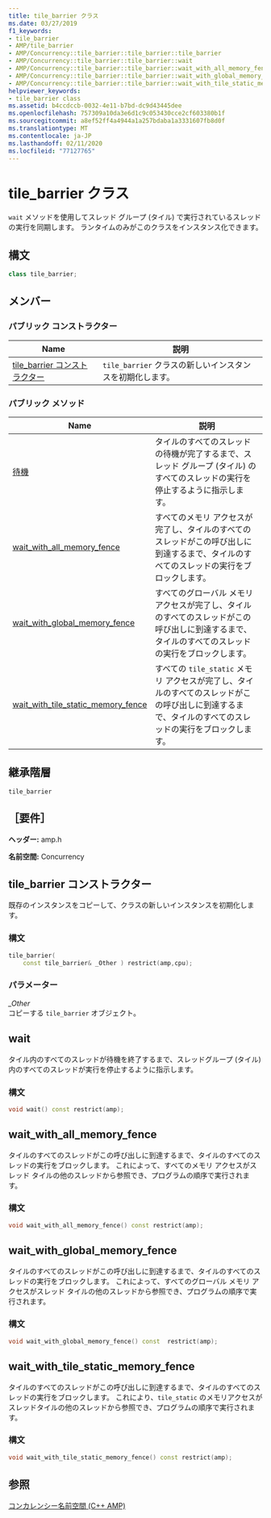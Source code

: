 ```yaml
---
title: tile_barrier クラス
ms.date: 03/27/2019
f1_keywords:
- tile_barrier
- AMP/tile_barrier
- AMP/Concurrency::tile_barrier::tile_barrier::tile_barrier
- AMP/Concurrency::tile_barrier::tile_barrier::wait
- AMP/Concurrency::tile_barrier::tile_barrier::wait_with_all_memory_fence
- AMP/Concurrency::tile_barrier::tile_barrier::wait_with_global_memory_fence
- AMP/Concurrency::tile_barrier::tile_barrier::wait_with_tile_static_memory_fence
helpviewer_keywords:
- tile_barrier class
ms.assetid: b4ccdccb-0032-4e11-b7bd-dc9d43445dee
ms.openlocfilehash: 757309a10da3e6d1c9c053430cce2cf603380b1f
ms.sourcegitcommit: a8ef52ff4a4944a1a257bdaba1a3331607fb8d0f
ms.translationtype: MT
ms.contentlocale: ja-JP
ms.lasthandoff: 02/11/2020
ms.locfileid: "77127765"
---
```

# <a name="tile_barrier-class"></a>tile_barrier クラス

`wait` メソッドを使用してスレッド グループ (タイル) で実行されているスレッドの実行を同期します。 ランタイムのみがこのクラスをインスタンス化できます。

## <a name="syntax"></a>構文

```cpp
class tile_barrier;
```

## <a name="members"></a>メンバー

### <a name="public-constructors"></a>パブリック コンストラクター

|Name|説明|
|----------|-----------------|
|[tile_barrier コンストラクター](#ctor)|`tile_barrier` クラスの新しいインスタンスを初期化します。|

### <a name="public-methods"></a>パブリック メソッド

|Name|説明|
|----------|-----------------|
|[待機](#wait)|タイルのすべてのスレッドの待機が完了するまで、スレッド グループ (タイル) のすべてのスレッドの実行を停止するように指示します。|
|[wait_with_all_memory_fence](#wait_with_all_memory_fence)|すべてのメモリ アクセスが完了し、タイルのすべてのスレッドがこの呼び出しに到達するまで、タイルのすべてのスレッドの実行をブロックします。|
|[wait_with_global_memory_fence](#wait_with_global_memory_fence)|すべてのグローバル メモリ アクセスが完了し、タイルのすべてのスレッドがこの呼び出しに到達するまで、タイルのすべてのスレッドの実行をブロックします。|
|[wait_with_tile_static_memory_fence](#wait_with_tile_static_memory_fence)|すべての `tile_static` メモリ アクセスが完了し、タイルのすべてのスレッドがこの呼び出しに到達するまで、タイルのすべてのスレッドの実行をブロックします。|

## <a name="inheritance-hierarchy"></a>継承階層

`tile_barrier`

## <a name="requirements"></a>［要件］

**ヘッダー:** amp.h

**名前空間:** Concurrency

## <a name="ctor"></a>tile_barrier コンストラクター

既存のインスタンスをコピーして、クラスの新しいインスタンスを初期化します。

### <a name="syntax"></a>構文

```cpp
tile_barrier(
    const tile_barrier& _Other ) restrict(amp,cpu);
```

### <a name="parameters"></a>パラメーター

*_Other*<br/>
コピーする `tile_barrier` オブジェクト。

## <a name="wait"></a>wait

タイル内のすべてのスレッドが待機を終了するまで、スレッドグループ (タイル) 内のすべてのスレッドが実行を停止するように指示します。

### <a name="syntax"></a>構文

```cpp
void wait() const restrict(amp);
```

## <a name="wait_with_all_memory_fence"></a>wait_with_all_memory_fence

タイルのすべてのスレッドがこの呼び出しに到達するまで、タイルのすべてのスレッドの実行をブロックします。 これによって、すべてのメモリ アクセスがスレッド タイルの他のスレッドから参照でき、プログラムの順序で実行されます。

### <a name="syntax"></a>構文

```cpp
void wait_with_all_memory_fence() const restrict(amp);
```

## <a name="a-namewait_with_global_memory_fence-wait_with_global_memory_fence"></a><a name="wait_with_global_memory_fence"> wait_with_global_memory_fence

タイルのすべてのスレッドがこの呼び出しに到達するまで、タイルのすべてのスレッドの実行をブロックします。 これによって、すべてのグローバル メモリ アクセスがスレッド タイルの他のスレッドから参照でき、プログラムの順序で実行されます。

### <a name="syntax"></a>構文

```cpp
void wait_with_global_memory_fence() const  restrict(amp);
```

## <a name="a-namewait_with_tile_static_memory_fence-wait_with_tile_static_memory_fence"></a><a name="wait_with_tile_static_memory_fence"> wait_with_tile_static_memory_fence

タイルのすべてのスレッドがこの呼び出しに到達するまで、タイルのすべてのスレッドの実行をブロックします。 これにより、`tile_static` のメモリアクセスがスレッドタイルの他のスレッドから参照でき、プログラムの順序で実行されます。

### <a name="syntax"></a>構文

```cpp
void wait_with_tile_static_memory_fence() const restrict(amp);
```

## <a name="see-also"></a>参照

[コンカレンシー名前空間 (C++ AMP)](concurrency-namespace-cpp-amp.md)
